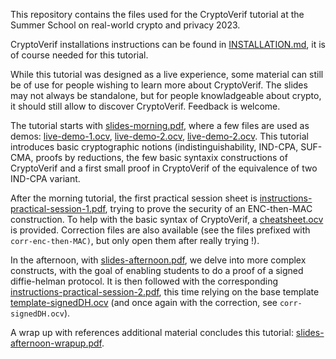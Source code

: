 This repository contains the files used for the CryptoVerif tutorial at the  Summer School on real-world crypto and privacy 2023.

CryptoVerif installations instructions can be found in [INSTALLATION.md](INSTALLATION.md), it is of course needed for this tutorial.

While this tutorial was designed as a live experience, some material can still be of use for people wishing to learn more about CryptoVerif. The slides may not always be standalone, but for people knowladgeable about crypto, it should still allow to discover CryptoVerif. Feedback is welcome.

The tutorial starts with [slides-morning.pdf](slides-morning.pdf), where a few files are used as demos: [live-demo-1.ocv](live-demo-1.ocv),  [live-demo-2.ocv](live-demo-2.ocv),  [live-demo-2.ocv](live-demo-2.ocv). This tutorial introduces basic cryptographic notions (indistinguishability, IND-CPA, SUF-CMA, proofs by reductions, the few basic syntaxix constructions of CryptoVerif and a first small proof in CryptoVerif of the equivalence of two IND-CPA variant.

After the morning tutorial, the first practical session sheet is [instructions-practical-session-1.pdf](instructions-practical-session-1.pdf), trying to prove the security of an ENC-then-MAC construction. To help with the basic syntax of CryptoVerif, a [cheatsheet.ocv](cheatsheet.ocv) is provided. Correction files are also available (see the files prefixed with `corr-enc-then-MAC)`, but only open them after really trying !).

In the afternoon, with [slides-afternoon.pdf](slides-afternoon.pdf), we delve into more complex constructs, with the goal of enabling students to do a proof of a signed diffie-helman protocol. It is then followed with the corresponding  [instructions-practical-session-2.pdf](instructions-practical-session-2.pdf), this time relying on the base template [template-signedDH.ocv](template-signedDH.ocv) (and once again with the correction, see `corr-signedDH.ocv`).

A wrap up with references additional material concludes this tutorial: [slides-afternoon-wrapup.pdf](slides-afternoon-wrapup.pdf).


